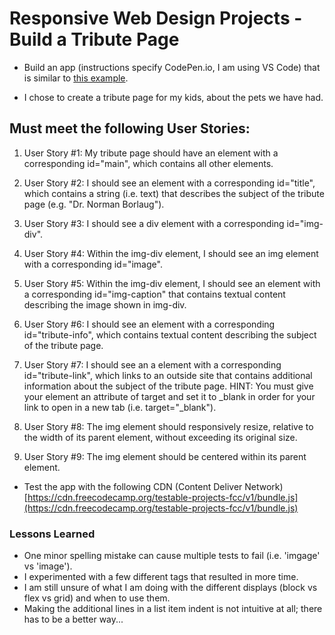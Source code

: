 # Responsive Web Design Projects - Build a Tribute Page

* Build an app (instructions specify CodePen.io, I am using VS Code) that is similar to [this example](https://codepen.io/freeCodeCamp/full/zNqgVx).

* I chose to create a tribute page for my kids, about the pets we have had.

## Must meet the following User Stories:

1.	User Story #1: My tribute page should have an element with a corresponding id="main", which contains all other elements.

2.	User Story #2: I should see an element with a corresponding id="title", which contains a string (i.e. text) that describes the subject of the tribute page (e.g. "Dr. Norman Borlaug").

3.	User Story #3: I should see a div element with a corresponding id="img-div".

4.	User Story #4: Within the img-div element, I should see an img element with a corresponding id="image".

5.	User Story #5: Within the img-div element, I should see an element with a corresponding id="img-caption" that contains textual content describing the image shown in img-div.

6.	User Story #6: I should see an element with a corresponding id="tribute-info", which contains textual content describing the subject of the tribute page.

7.	User Story #7: I should see an a element with a corresponding id="tribute-link", which links to an outside site that contains additional information about the subject of the tribute page. HINT: You must give your element an attribute of target and set it to _blank in order for your link to open in a new tab (i.e. target="_blank").

8.	User Story #8: The img element should responsively resize, relative to the width of its parent element, without exceeding its original size.

9.	User Story #9: The img element should be centered within its parent element.

* Test the app with the following CDN (Content Deliver Network) [https://cdn.freecodecamp.org/testable-projects-fcc/v1/bundle.js](https://cdn.freecodecamp.org/testable-projects-fcc/v1/bundle.js)

### Lessons Learned

* One minor spelling mistake can cause multiple tests to fail (i.e. 'imgage' vs 'image').
* I experimented with a few different tags that resulted in more time.
* I am still unsure of what I am doing with the different displays (block vs flex vs grid) and when to use them.
* Making the additional lines in a list item indent is not intuitive at all; there has to be a better way...
